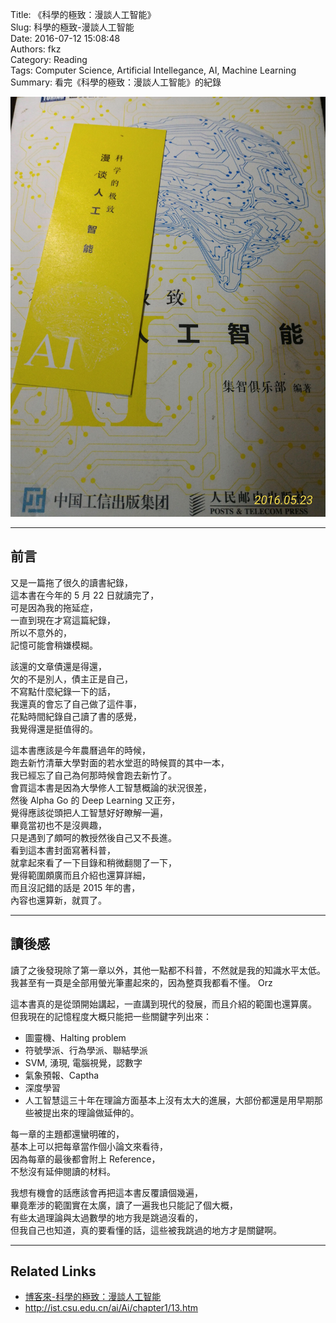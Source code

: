 Title: 《科學的極致：漫談人工智能》  
Slug: 科學的極致-漫談人工智能  
Date: 2016-07-12 15:08:48  
Authors: fkz  
Category: Reading  
Tags: Computer Science, Artificial Intellegance, AI, Machine Learning  
Summary: 看完《科學的極致：漫談人工智能》的紀錄  
  
  
![封面](/files/科學的極致-漫談人工智能/cover.jpg)  
  
---  
  
## 前言  
  
又是一篇拖了很久的讀書紀錄，  
這本書在今年的 5 月 22 日就讀完了，  
可是因為我的拖延症，  
一直到現在才寫這篇紀錄，  
所以不意外的，  
記憶可能會稍嫌模糊。  
  
該還的文章債還是得還，  
欠的不是別人，債主正是自己，  
不寫點什麼紀錄一下的話，  
我還真的會忘了自己做了這件事，  
花點時間紀錄自己讀了書的感覺，  
我覺得還是挺值得的。  
  
這本書應該是今年農曆過年的時候，  
跑去新竹清華大學對面的若水堂逛的時候買的其中一本，  
我已經忘了自己為何那時候會跑去新竹了。  
會買這本書是因為大學修人工智慧概論的狀況很差，  
然後 Alpha Go 的 Deep Learning 又正夯，  
覺得應該從頭把人工智慧好好瞭解一遍，  
畢竟當初也不是沒興趣，  
只是遇到了頗呵的教授然後自己又不長進。  
看到這本書封面寫著科普，  
就拿起來看了一下目錄和稍微翻閱了一下，  
覺得範圍頗廣而且介紹也還算詳細，  
而且沒記錯的話是 2015 年的書，  
內容也還算新，就買了。  
  
---  
  
## 讀後感  
  
讀了之後發現除了第一章以外，其他一點都不科普，不然就是我的知識水平太低。  
我甚至有一頁是全部用螢光筆畫起來的，因為整頁我都看不懂。 Orz  
  
這本書真的是從頭開始講起，一直講到現代的發展，而且介紹的範圍也還算廣。  
但我現在的記憶程度大概只能把一些關鍵字列出來：  
  
+ 圖靈機、Halting problem  
+ 符號學派、行為學派、聯結學派  
+ SVM, 湧現, 電腦視覺，認數字  
+ 氣象預報、Captha  
+ 深度學習  
+ 人工智慧這三十年在理論方面基本上沒有太大的進展，大部份都還是用早期那些被提出來的理論做延伸的。  
  
每一章的主題都還蠻明確的，  
基本上可以把每章當作個小論文來看待，  
因為每章的最後都會附上 Reference，  
不愁沒有延伸閱讀的材料。  
  
我想有機會的話應該會再把這本書反覆讀個幾遍，  
畢竟牽涉的範圍實在太廣，讀了一遍我也只能記了個大概，  
有些太過理論與太過數學的地方我是跳過沒看的，  
但我自己也知道，真的要看懂的話，這些被我跳過的地方才是關鍵啊。  
  
---  
  
## Related Links  
  
+ [博客來-科學的極致：漫談人工智能](http://www.books.com.tw/products/CN11262408)  
+ <http://ist.csu.edu.cn/ai/Ai/chapter1/13.htm>  
